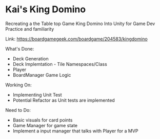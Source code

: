 # Kai's King Domino
Recreating a the Table top Game King Domino Into Unity for Game Dev Practice and familiarity

Link: https://boardgamegeek.com/boardgame/204583/kingdomino

What's Done:
- Deck Generation
- Deck Implemtation - Tile Namespaces/Class
- Player
- BoardManager Game Logic

Working On:
 - Implementing Unit Test
 - Potential Refactor as Unit tests are implemented

Need to Do:
- Basic visuals for card points
- Game Manager for game state 
- Implement a input manager that talks with Player for a MVP


